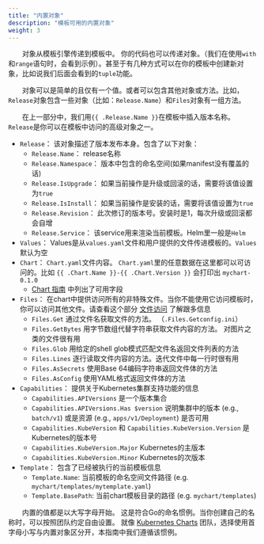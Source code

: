 ```yaml
---
title: "内置对象"
description: "模板可用的内置对象"
weight: 3
---
```


&emsp;&emsp;对象从模板引擎传递到模板中。 你的代码也可以传递对象。（我们在使用`with`和`range`语句时，会看到示例）。甚至于有几种方式可以在你的模板中创建新对象，比如说我们后面会看到的`tuple`功能。

&emsp;&emsp;对象可以是简单的且仅有一个值。或者可以包含其他对象或方法。比如，`Release`对象包含一些对象（比如：`Release.Name`）和`Files`对象有一组方法。

&emsp;&emsp;在上一部分中，我们用`{{ .Release.Name }}`在模板中插入版本名称。`Release`是你可以在模板中访问的高级对象之一。 

- `Release`： 该对象描述了版本发布本身。包含了以下对象：
  - `Release.Name`： release名称
  - `Release.Namespace`： 版本中包含的命名空间(如果manifest没有覆盖的话)
  - `Release.IsUpgrade`： 如果当前操作是升级或回滚的话，需要将该值设置为`true`
  - `Release.IsInstall`： 如果当前操作是安装的话，需要将该值设置为`true`
  - `Release.Revision`： 此次修订的版本号。安装时是1，每次升级或回滚都会自增
  - `Release.Service`： 该service用来渲染当前模板。Helm里一般是`Helm`
- `Values`： Values是从`values.yaml`文件和用户提供的文件传进模板的。`Values`默认为空
- `Chart`： `Chart.yaml`文件内容。 `Chart.yaml`里的任意数据在这里都可以可访问的。比如 `{{ .Chart.Name }}-{{ .Chart.Version }}` 会打印出 `mychart-0.1.0`
  - [Chart 指南](http://helm.sh/zh/docs/topics/charts.md#Chart-yaml-文件) 中列出了可用字段
- `Files`： 在chart中提供访问所有的非特殊文件。当你不能使用它访问模板时，你可以访问其他文件。请查看这个部分 [文件访问](http://helm.sh/zh/docs/chart_template_guide/accessing_files.md) 了解跟多信息
  - `Files.Get` 通过文件名获取文件的方法。 （`.Files.Getconfig.ini`）
  - `Files.GetBytes` 用字节数组代替字符串获取文件内容的方法。 对图片之类的文件很有用
  - `Files.Glob` 用给定的shell glob模式匹配文件名返回文件列表的方法
  - `Files.Lines` 逐行读取文件内容的方法。迭代文件中每一行时很有用
  - `Files.AsSecrets` 使用Base 64编码字符串返回文件体的方法
  - `Files.AsConfig` 使用YAML格式返回文件体的方法
- `Capabilities`： 提供关于Kubernetes集群支持功能的信息
  - `Capabilities.APIVersions` 是一个版本集合
  - `Capabilities.APIVersions.Has $version` 说明集群中的版本 (e.g.,
    `batch/v1`) 或是资源 (e.g., `apps/v1/Deployment`) 是否可用
  - `Capabilities.KubeVersion` 和 `Capabilities.KubeVersion.Version` 是Kubernetes的版本号
  - `Capabilities.KubeVersion.Major` Kubernetes的主版本
  - `Capabilities.KubeVersion.Minor` Kubernetes的次版本
- `Template`： 包含了已经被执行的当前模板信息
  - `Template.Name`: 当前模板的命名空间文件路径 (e.g. `mychart/templates/mytemplate.yaml`)
  - `Template.BasePath`: 当前chart模板目录的路径 (e.g. `mychart/templates`)

&emsp;&emsp;内置的值都是以大写字母开始。 这是符合Go的命名惯例。当你创建自己的名称时，可以按照团队约定自由设置。
就像 [Kubernetes Charts](https://github.com/helm/charts) 团队，选择使用首字母小写与内置对象区分开，本指南中我们遵循该惯例。

